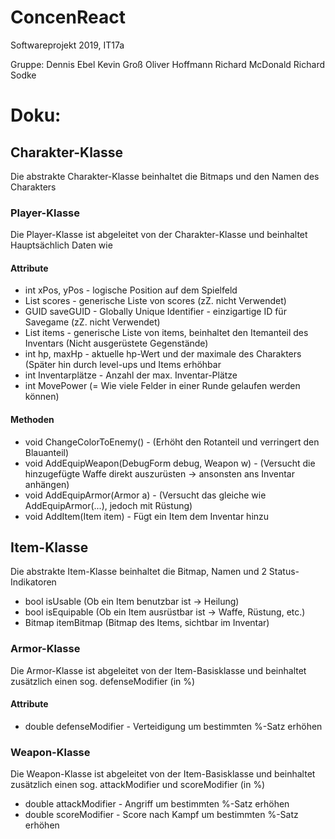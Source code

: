 # ConcenReact
Softwareprojekt 2019, IT17a

Gruppe:
Dennis Ebel
Kevin Groß
Oliver Hoffmann
Richard McDonald
Richard Sodke


# Doku:

## Charakter-Klasse
Die abstrakte Charakter-Klasse beinhaltet die Bitmaps und den Namen des Charakters

### Player-Klasse
Die Player-Klasse ist abgeleitet von der Charakter-Klasse und beinhaltet Hauptsächlich Daten wie

#### Attribute
- int xPos, yPos - logische Position auf dem Spielfeld
- List<int> scores - generische Liste von scores (zZ. nicht Verwendet)
- GUID saveGUID - Globally Unique Identifier - einzigartige ID für Savegame (zZ. nicht Verwendet)
- List<Item> items - generische Liste von items, beinhaltet den Itemanteil des Inventars (Nicht ausgerüstete Gegenstände)
- int hp, maxHp - aktuelle hp-Wert und der maximale des Charakters (Später hin durch level-ups und Items erhöhbar
- int Inventarplätze - Anzahl der max. Inventar-Plätze
- int MovePower (= Wie viele Felder in einer Runde gelaufen werden können)
#### Methoden
- void ChangeColorToEnemy() - (Erhöht den Rotanteil und verringert den Blauanteil)
- void AddEquipWeapon(DebugForm debug, Weapon w) - (Versucht die hinzugefügte Waffe direkt auszurüsten -> ansonsten ans Inventar anhängen)
- void AddEquipArmor(Armor a) - (Versucht das gleiche wie AddEquipArmor(...), jedoch mit Rüstung)
- void AddItem(Item item) - Fügt ein Item dem Inventar hinzu


## Item-Klasse
Die abstrakte Item-Klasse beinhaltet die Bitmap, Namen und 2 Status-Indikatoren
- bool isUsable (Ob ein Item benutzbar ist -> Heilung)
- bool isEquipable (Ob ein Item ausrüstbar ist -> Waffe, Rüstung, etc.)
- Bitmap itemBitmap (Bitmap des Items, sichtbar im Inventar)

### Armor-Klasse
Die Armor-Klasse ist abgeleitet von der Item-Basisklasse und beinhaltet zusätzlich einen sog. defenseModifier (in %)
#### Attribute
- double defenseModifier - Verteidigung um bestimmten %-Satz erhöhen

### Weapon-Klasse
Die Weapon-Klasse ist abgeleitet von der Item-Basisklasse und beinhaltet zusätzlich einen sog. attackModifier und scoreModifier (in %)
- double attackModifier - Angriff um bestimmten %-Satz erhöhen
- double scoreModifier - Score nach Kampf um bestimmten %-Satz erhöhen

